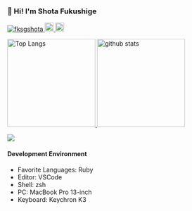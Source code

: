 ### 👋 Hi! I'm Shota Fukushige

<p align="left"> 
  <a href="https://github.com/fksgshota/fksgshota/">
    <img src="https://komarev.com/ghpvc/?username=fksgshota" alt="fksgshota" />
  </a>
  <a href="http://twitter.com/fksgshota">
    <img height="20" src="https://img.shields.io/twitter/follow/fksgshota?label=Twitter&logo=twitter&style=flat" />
  </a>
  <a href="https://github.com/fksgshota">
    <img height="20" src="https://img.shields.io/github/followers/fksgshota?label=follow&logo=github&style=flat" />
  </a>
</p>
<p align="left">
  <a href="https://github.com/anuraghazra/github-readme-stats">
    <img alt="Top Langs" height="200px" src="https://github-readme-stats.vercel.app/api?username=fksgshota&count_private=true&show_icons=true&theme=vue-dark" />
  </a>
  <a href="https://github.com/anuraghazra/github-readme-stats">
    <img alt="github stats" height="200px" src="https://github-readme-stats.vercel.app/api/top-langs?username=fksgshota&layout=compact&show_icons=true&theme=vue-dark&langs_count=10" />
  </a>
</p>
<p align="left">
  <a href="https://github.com/anuraghazra/github-readme-stats">
    <img src="https://github-readme-stats.vercel.app/api/wakatime?username=fksgshota&show_icons=true&theme=vue-dark&layout=compact" />
  </a>
</p>

#### Development Environment

- Favorite Languages: Ruby
- Editor: VSCode
- Shell: zsh
- PC: MacBook Pro 13-inch
- Keyboard: Keychron K3
